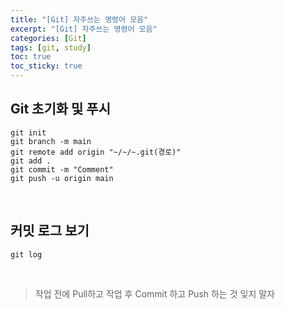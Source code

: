 ```yaml
---
title: "[Git] 자주쓰는 명령어 모음"
excerpt: "[Git] 자주쓰는 명령어 모음"
categories: [Git]
tags: [git, study]
toc: true
toc_sticky: true
---
```


## Git 초기화 및 푸시

```
git init
git branch -m main
git remote add origin "~/~/~.git(경로)"
git add .
git commit -m "Comment"
git push -u origin main
```
<br/>

## 커밋 로그 보기

```
git log
```
<br/>

> 작업 전에 Pull하고 작업 후 Commit 하고 Push 하는 것 잊지 말자